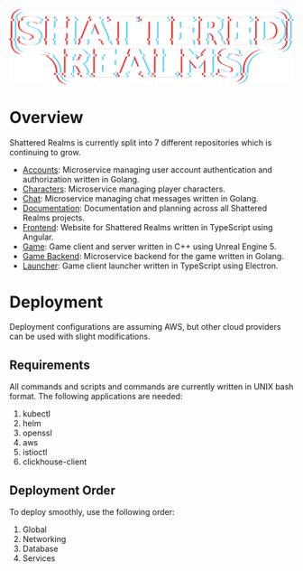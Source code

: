 ![Shattered Realms Logo](assets/images/logo/WhiteLogo.png)
# Overview
Shattered Realms is currently split into 7 different repositories which is continuing to grow.
- [Accounts](https://github.com/ShatteredRealms/Accounts): Microservice managing user account authentication and authorization written in Golang.
- [Characters](https://github.com/ShatteredRealms/Characters): Microservice managing player characters.
- [Chat](https://github.com/ShatteredRealms/Chat): Microservice managing chat messages written in Golang.
- [Documentation](#): Documentation and planning across all Shattered Realms projects.
- [Frontend](https://github.com/ShatteredRealms/Frontend): Website for Shattered Realms written in TypeScript using Angular.
- [Game](https://github.com/ShatteredRealms/ShatteredRealms_Game): Game client and server written in C++ using Unreal Engine 5.
- [Game Backend](https://github.com/ShatteredRealms/GameBackend): Microservice backend for the game written in Golang.
- [Launcher](https://github.com/ShatteredRealms/Launcher): Game client launcher written in TypeScript using Electron.

# Deployment
Deployment configurations are assuming AWS, but other cloud providers can be used with slight modifications.

## Requirements
All commands and scripts and commands are currently written in UNIX bash format. The following applications are needed:
1. kubectl
2. helm
3. openssl
4. aws
5. istioctl
6. clickhouse-client

## Deployment Order
To deploy smoothly, use the following order:
1. Global
2. Networking
3. Database
4. Services